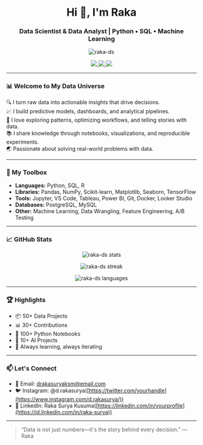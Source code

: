 <h1 align="center">Hi 👋, I'm Raka</h1>
<h3 align="center">Data Scientist & Data Analyst | Python • SQL • Machine Learning</h3>

<p align="center">
  <img src="https://komarev.com/ghpvc/?username=raka-ds&label=Profile%20views&color=0e75b6&style=flat" alt="raka-ds" />
</p>

<p align="center">
  <a href="[https://linkedin.com/in/yourprofile](https://id.linkedin.com/in/raka-surya)">
    <img src="https://img.shields.io/badge/LinkedIn-blue?logo=linkedin&style=flat" />
  </a>
  <a href="[https://instagram.com/yourhandle](https://www.instagram.com/d.rakasurya/)">
    <img src="https://img.shields.io/badge/Instagram-E4405F?logo=instagram&logoColor=white&style=flat" />
  </a>
  <a href="https://stackoverflow.com/users/youruserid">
    <img src="https://img.shields.io/badge/StackOverflow-FE7A16?logo=stackoverflow&logoColor=white&style=flat" />
  </a>
</p>

---

### 📊 Welcome to My Data Universe

🔍 I turn raw data into actionable insights that drive decisions.  
📈 I build predictive models, dashboards, and analytical pipelines.  
🧠 I love exploring patterns, optimizing workflows, and telling stories with data.  
📚 I share knowledge through notebooks, visualizations, and reproducible experiments.  
🌏 Passionate about solving real-world problems with data.

---

### 🧰 My Toolbox

- **Languages:** Python, SQL, R  
- **Libraries:** Pandas, NumPy, Scikit-learn, Matplotlib, Seaborn, TensorFlow  
- **Tools:** Jupyter, VS Code, Tableau, Power BI, Git, Docker, Looker Studio  
- **Databases:** PostgreSQL, MySQL  
- **Other:** Machine Learning, Data Wrangling, Feature Engineering, A/B Testing

---

### 📈 GitHub Stats

<p align="center">
  <img src="https://github-readme-stats.vercel.app/api?username=raka-ds&show_icons=true&theme=github_dark" alt="raka-ds stats" />
</p>

<p align="center">
  <img src="https://github-readme-streak-stats.herokuapp.com/?user=raka-ds&theme=github-dark" alt="raka-ds streak" />
</p>

<p align="center">
  <img src="https://github-readme-stats.vercel.app/api/top-langs/?username=raka-ds&layout=compact&theme=github_dark" alt="raka-ds languages" />
</p>

---

### 🏆 Highlights

- 📦 50+ Data Projects  
- 📊 30+ Contributions  
- 🧪 100+ Python Notebooks  
- 🌟 10+ AI Projects
- 🧠 Always learning, always iterating

---

### 📫 Let's Connect

- 📧 Email: drakasuryaksm@email.com  
- 🐦 Instagram: @d.rakasurya([https://twitter.com/yourhandle](https://www.instagram.com/d.rakasurya/))  
- 💼 LinkedIn: Raka Surya Kusuma([https://linkedin.com/in/yourprofile](https://id.linkedin.com/in/raka-surya))

---

> “Data is not just numbers—it's the story behind every decision.” — Raka
